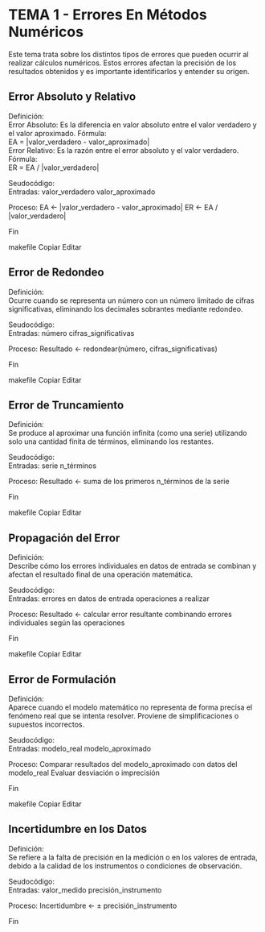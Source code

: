 # TEMA 1 - Errores En Métodos Numéricos
Este tema trata sobre los distintos tipos de errores que pueden ocurrir al realizar cálculos numéricos. Estos errores afectan la precisión de los resultados obtenidos y es importante identificarlos y entender su origen.

## Error Absoluto y Relativo
Definición:  
Error Absoluto: Es la diferencia en valor absoluto entre el valor verdadero y el valor aproximado. Fórmula:  
EA = |valor_verdadero - valor_aproximado|  
Error Relativo: Es la razón entre el error absoluto y el valor verdadero. Fórmula:  
ER = EA / |valor_verdadero|  

Seudocódigo:  
Entradas:
valor_verdadero
valor_aproximado

Proceso:
EA ← |valor_verdadero - valor_aproximado|
ER ← EA / |valor_verdadero|

Fin

makefile
Copiar
Editar

## Error de Redondeo
Definición:  
Ocurre cuando se representa un número con un número limitado de cifras significativas, eliminando los decimales sobrantes mediante redondeo.  

Seudocódigo:  
Entradas:
número
cifras_significativas

Proceso:
Resultado ← redondear(número, cifras_significativas)

Fin

makefile
Copiar
Editar

## Error de Truncamiento
Definición:  
Se produce al aproximar una función infinita (como una serie) utilizando solo una cantidad finita de términos, eliminando los restantes.  

Seudocódigo:  
Entradas:
serie
n_términos

Proceso:
Resultado ← suma de los primeros n_términos de la serie

Fin

makefile
Copiar
Editar

## Propagación del Error
Definición:  
Describe cómo los errores individuales en datos de entrada se combinan y afectan el resultado final de una operación matemática.  

Seudocódigo:  
Entradas:
errores en datos de entrada
operaciones a realizar

Proceso:
Resultado ← calcular error resultante combinando errores individuales según las operaciones

Fin

makefile
Copiar
Editar

## Error de Formulación
Definición:  
Aparece cuando el modelo matemático no representa de forma precisa el fenómeno real que se intenta resolver. Proviene de simplificaciones o supuestos incorrectos.  

Seudocódigo:  
Entradas:
modelo_real
modelo_aproximado

Proceso:
Comparar resultados del modelo_aproximado con datos del modelo_real
Evaluar desviación o imprecisión

Fin

makefile
Copiar
Editar

## Incertidumbre en los Datos
Definición:  
Se refiere a la falta de precisión en la medición o en los valores de entrada, debido a la calidad de los instrumentos o condiciones de observación.  

Seudocódigo:  
Entradas:
valor_medido
precisión_instrumento

Proceso:
Incertidumbre ← ± precisión_instrumento

Fin
